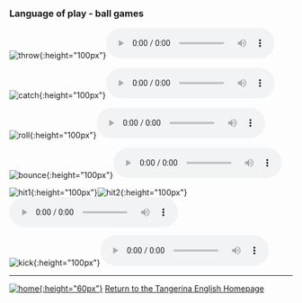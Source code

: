 ### Language of play - ball games

![throw](https://1blockatatime.github.io/English/images2/throw.gif){:height="100px"}<audio src="audio/throw.mp3" controls preload></audio>  
   
![catch](https://1blockatatime.github.io/English/images2/catch.gif){:height="100px"}<audio src="audio/catch.mp3" controls preload></audio>     

![roll](https://1blockatatime.github.io/English/images2/roll.gif){:height="100px"}<audio src="audio/roll.mp3" controls preload></audio>     

![bounce](https://1blockatatime.github.io/English/images2/bounce.gif){:height="100px"}<audio src="audio/bounce.mp3" controls preload></audio>     

![hit1](https://1blockatatime.github.io/English/images2/hit1.gif){:height="100px"}![hit2](https://1blockatatime.github.io/English/images2/hit2.gif){:height="100px"}<audio src="audio/hit.mp3" controls preload></audio>   

![kick](https://1blockatatime.github.io/English/images2/kick.gif){:height="100px"}<audio src="audio/kick.mp3" controls preload></audio>   

***
[![home](https://1blockatatime.github.io/English/images/home.png){:height="60px"}](https://tangerina-pt.github.io/English) [Return to the Tangerina English Homepage](https://tangerina-pt.github.io/English) 
